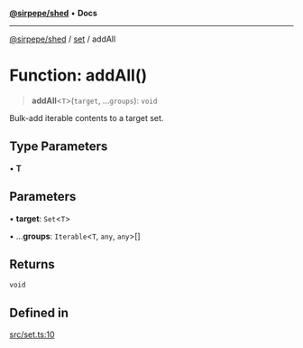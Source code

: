 [**@sirpepe/shed**](../../README.md) • **Docs**

***

[@sirpepe/shed](../../README.md) / [set](../README.md) / addAll

# Function: addAll()

> **addAll**\<`T`\>(`target`, ...`groups`): `void`

Bulk-add iterable contents to a target set.

## Type Parameters

• **T**

## Parameters

• **target**: `Set`\<`T`\>

• ...**groups**: `Iterable`\<`T`, `any`, `any`\>[]

## Returns

`void`

## Defined in

[src/set.ts:10](https://github.com/SirPepe/shed/blob/36009fde0fee9ee53321ca81309876bbb49851e3/src/set.ts#L10)
